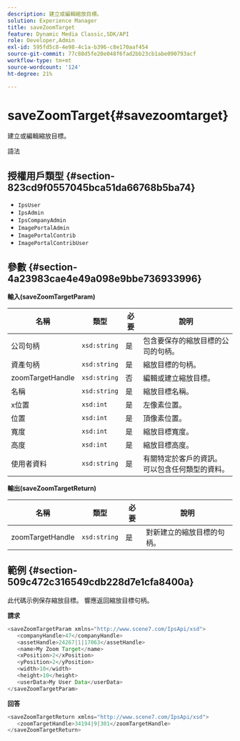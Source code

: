 ```yaml
---
description: 建立或編輯縮放目標。
solution: Experience Manager
title: saveZoomTarget
feature: Dynamic Media Classic,SDK/API
role: Developer,Admin
exl-id: 595fd5c8-4e98-4c1a-b396-c8e170aaf454
source-git-commit: 77c88d5fe20e048f6fad2bb23cb1abe090793acf
workflow-type: tm+mt
source-wordcount: '124'
ht-degree: 21%

---
```


# saveZoomTarget{#savezoomtarget}

建立或編輯縮放目標。

語法

## 授權用戶類型 {#section-823cd9f0557045bca51da66768b5ba74}

* `IpsUser`
* `IpsAdmin`
* `IpsCompanyAdmin`
* `ImagePortalAdmin`
* `ImagePortalContrib`
* `ImagePortalContribUser`

## 參數 {#section-4a23983cae4e49a098e9bbe736933996}

**輸入(saveZoomTargetParam)**

| 名稱 | 類型 | 必要 | 說明 |
|---|---|---|---|
| 公司句柄 | `xsd:string` | 是 | 包含要保存的縮放目標的公司的句柄。 |
| 資產句柄 | `xsd:string` | 是 | 縮放目標的句柄。 |
| zoomTargetHandle | `xsd:string` | 否 | 編輯或建立縮放目標。 |
| 名稱 | `xsd:string` | 是 | 縮放目標名稱。 |
| x位置 | `xsd:int` | 是 | 左像素位置。 |
| 位置 | `xsd:int` | 是 | 頂像素位置。 |
| 寬度 | `xsd:int` | 是 | 縮放目標寬度。 |
| 高度 | `xsd:int` | 是 | 縮放目標高度。 |
| 使用者資料 | `xsd:string` | 是 | 有關特定於客戶的資訊。 可以包含任何類型的資料。 |

**輸出(saveZoomTargetReturn)**

| 名稱 | 類型 | 必要 | 說明 |
|---|---|---|---|
| zoomTargetHandle | `xsd:string` | 是 | 對新建立的縮放目標的句柄。 |

## 範例 {#section-509c472c316549cdb228d7e1cfa8400a}

此代碼示例保存縮放目標。 響應返回縮放目標句柄。

**請求**

```java
<saveZoomTargetParam xmlns="http://www.scene7.com/IpsApi/xsd">
   <companyHandle>47</companyHandle>
   <assetHandle>24267|1|17063</assetHandle>
   <name>My Zoom Target</name>
   <xPosition>2</xPosition>
   <yPosition>2</yPosition>
   <width>10</width>
   <height>10</height>
   <userData>My User Data</userData>
</saveZoomTargetParam>
```

**回答**

```java
<saveZoomTargetReturn xmlns="http://www.scene7.com/IpsApi/xsd">
   <zoomTargetHandle>34194|9|301</zoomTargetHandle>
</saveZoomTargetReturn>
```
